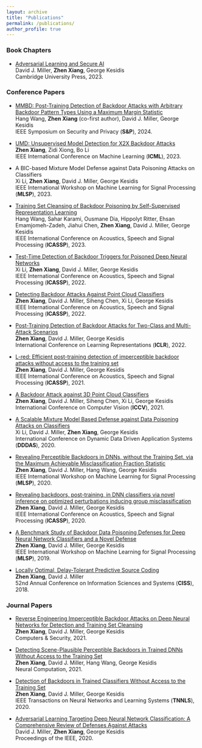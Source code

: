 ```yaml
---
layout: archive
title: "Publications"
permalink: /publications/
author_profile: true
---
```


### Book Chapters

* [Adversarial Learning and Secure AI](https://www.cambridge.org/highereducation/books/adversarial-learning-and-secure-ai/79986B5D288511757C2A95D71262E039#overview)<br>
  David J. Miller, **Zhen Xiang**, George Kesidis<br>
  Cambridge University Press, 2023.

### Conference Papers

* [MMBD: Post-Training Detection of Backdoor Attacks with Arbitrary Backdoor Pattern Types Using a Maximum Margin Statistic](https://arxiv.org/abs/2205.06900)<br>
  Hang Wang, **Zhen Xiang** (co-first author), David J. Miller, George Kesidis<br>
  IEEE Symposium on Security and Privacy (**S&P**), 2024.

* [UMD: Unsupervised Model Detection for X2X Backdoor Attacks](https://openreview.net/forum?id=t0ozPUGnBs)<br>
  **Zhen Xiang**, Zidi Xiong, Bo Li<br>
  IEEE International Conference on Machine Learning (**ICML**), 2023.

* A BIC-based Mixture Model Defense against Data Poisoning Attacks on Classifiers<br>
  Xi Li, **Zhen Xiang**, David J. Miller, George Kesidis<br>
  IEEE International Workshop on Machine Learning for Signal Processing (**MLSP**), 2023.

* [Training Set Cleansing of Backdoor Poisoning by Self-Supervised Representation Learning](https://ieeexplore.ieee.org/document/10097244/authors#authors)<br>
  Hang Wang, Sahar Karami, Ousmane Dia, Hippolyt Ritter, Ehsan Emamjomeh-Zadeh, Jiahui Chen, **Zhen Xiang**, David J. Miller, George Kesidis<br>
  IEEE International Conference on Acoustics, Speech and Signal Processing (**ICASSP**), 2023.

* [Test-Time Detection of Backdoor Triggers for Poisoned Deep Neural Networks](https://ieeexplore.ieee.org/abstract/document/9746573)<br>
  Xi Li, **Zhen Xiang**, David J. Miller, George Kesidis<br>
  IEEE International Conference on Acoustics, Speech and Signal Processing (**ICASSP**), 2022.
  
* [Detecting Backdoor Attacks Against Point Cloud Classifiers](https://ieeexplore.ieee.org/abstract/document/9747194)<br>
  **Zhen Xiang**, David J. Miller, Siheng Chen, Xi Li, George Kesidis<br>
  IEEE International Conference on Acoustics, Speech and Signal Processing (**ICASSP**), 2022.

* [Post-Training Detection of Backdoor Attacks for Two-Class and Multi-Attack Scenarios](https://arxiv.org/pdf/2201.08474.pdf)<br>
  **Zhen Xiang**, David J. Miller, George Kesidis<br>
  International Conference on Learning Representations (**ICLR**), 2022.

* [L-red: Efficient post-training detection of imperceptible backdoor attacks without access to the training set](https://arxiv.org/pdf/2010.09987.pdf)<br>
  **Zhen Xiang**, David J. Miller, George Kesidis<br>
  IEEE International Conference on Acoustics, Speech and Signal Processing (**ICASSP**), 2021.

* [A Backdoor Attack against 3D Point Cloud Classifiers](https://openaccess.thecvf.com/content/ICCV2021/papers/Xiang_A_Backdoor_Attack_Against_3D_Point_Cloud_Classifiers_ICCV_2021_paper.pdf)<br>
  **Zhen Xiang**, David J. Miller, Siheng Chen, Xi Li, George Kesidis<br>
  International Conference on Computer Vision (**ICCV**), 2021.
  
* [A Scalable Mixture Model Based Defense against Data Poisoning Attacks on Classifiers](https://link.springer.com/chapter/10.1007/978-3-030-61725-7_31)<br>
  Xi Li, David J. Miller, **Zhen Xiang**, George Kesidis<br>
  International Conference on Dynamic Data Driven Application Systems (**DDDAS**), 2020.

* [Revealing Perceptible Backdoors in DNNs, without the Training Set, via the Maximum Achievable Misclassification Fraction Statistic](https://ieeexplore.ieee.org/abstract/document/9231861)<br>
  **Zhen Xiang**, David J. Miller, Hang Wang, George Kesidis<br>
  IEEE International Workshop on Machine Learning for Signal Processing (**MLSP**), 2020.

* [Revealing backdoors, post-training, in DNN classifiers via novel inference on optimized perturbations inducing group misclassification](https://ieeexplore.ieee.org/abstract/document/9054581)<br>
  **Zhen Xiang**, David J. Miller, George Kesidis<br>
  IEEE International Conference on Acoustics, Speech and Signal Processing (**ICASSP**), 2020.

* [A Benchmark Study of Backdoor Data Poisoning Defenses for Deep Neural Network Classifiers and a Novel Defense](https://ieeexplore.ieee.org/abstract/document/8918908)<br>
  **Zhen Xiang**, David J. Miller, George Kesidis<br>
  IEEE International Workshop on Machine Learning for Signal Processing (**MLSP**), 2019.
  
* [Locally Optimal, Delay-Tolerant Predictive Source Coding](https://ieeexplore.ieee.org/abstract/document/8362243)<br>
  **Zhen Xiang**, David J. Miller<br>
  52nd Annual Conference on Information Sciences and Systems (**CISS**), 2018.


### Journal Papers

* [Reverse Engineering Imperceptible Backdoor Attacks on Deep Neural Networks for Detection and Training Set Cleansing](https://www.sciencedirect.com/science/article/pii/S0167404821001048)<br>
  **Zhen Xiang**, David J. Miller, George Kesidis<br>
  Computers & Security, 2021.
  
* [Detecting Scene-Plausible Perceptible Backdoors in Trained DNNs Without Access to the Training Set](https://direct.mit.edu/neco/article-abstract/33/5/1329/97494/Detecting-Scene-Plausible-Perceptible-Backdoors-in)<br>
  **Zhen Xiang**, David J. Miller, Hang Wang, George Kesidis<br>
  Neural Computation, 2021.

* [Detection of Backdoors in Trained Classifiers Without Access to the Training Set](https://ieeexplore.ieee.org/abstract/document/9296553)<br>
  **Zhen Xiang**, David J. Miller, George Kesidis<br>
  IEEE Transactions on Neural Networks and Learning Systems (**TNNLS**), 2020.

* [Adversarial Learning Targeting Deep Neural Network Classification: A Comprehensive Review of Defenses Against Attacks](https://ieeexplore.ieee.org/abstract/document/9013065)<br>
  David J. Miller, **Zhen Xiang**, George Kesidis<br>
  Proceedings of the IEEE, 2020.
  
